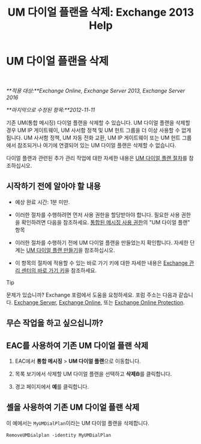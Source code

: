﻿---
title: 'UM 다이얼 플랜을 삭제: Exchange 2013 Help'
TOCTitle: UM 다이얼 플랜을 삭제
ms:assetid: c9b32ef6-432c-45ca-b94c-31bbcc973128
ms:mtpsurl: https://technet.microsoft.com/ko-kr/library/Bb124546(v=EXCHG.150)
ms:contentKeyID: 50484162
ms.date: 05/22/2018
mtps_version: v=EXCHG.150
ms.translationtype: MT
---

# UM 다이얼 플랜을 삭제

 

_**적용 대상:**Exchange Online, Exchange Server 2013, Exchange Server 2016_

_**마지막으로 수정된 항목:**2012-11-11_

기존 UM(통합 메시징) 다이얼 플랜을 삭제할 수 있습니다. UM 다이얼 플랜을 삭제할 경우 UM IP 게이트웨이, UM 사서함 정책 및 UM 헌트 그룹을 더 이상 사용할 수 없게 됩니다. UM 사서함 정책, UM 자동 전화 교환, UM IP 게이트웨이 또는 UM 헌트 그룹에서 참조되거나 여기에 연결되어 있는 UM 다이얼 플랜은 삭제할 수 없습니다.

다이얼 플랜과 관련된 추가 관리 작업에 대한 자세한 내용은 [UM 다이얼 플랜 절차](um-dial-plan-procedures-exchange-2013-help.md)를 참조하십시오.

## 시작하기 전에 알아야 할 내용

  - 예상 완료 시간: 1분 미만.

  - 이러한 절차를 수행하려면 먼저 사용 권한을 할당받아야 합니다. 필요한 사용 권한을 확인하려면 다음을 참조하세요. [통합된 메시징 사용 권한](unified-messaging-permissions-exchange-2013-help.md)의 "UM 다이얼 플랜" 항목

  - 이러한 절차를 수행하기 전에 UM 다이얼 플랜을 만들었는지 확인합니다. 자세한 단계는 [UM 다이얼 플랜 만들기](create-a-um-dial-plan-exchange-2013-help.md)을 참조하십시오.

  - 이 항목의 절차에 적용할 수 있는 바로 가기 키에 대한 자세한 내용은 [Exchange 관리 센터의 바로 가기 키](keyboard-shortcuts-in-the-exchange-admin-center-exchange-online-protection-help.md)을 참조하세요.


> [!TIP]
> 문제가 있습니까? Exchange 포럼에서 도움을 요청하세요. 포럼 주소는 다음과 같습니다. <A href="https://go.microsoft.com/fwlink/p/?linkid=60612">Exchange Server</A>, <A href="https://go.microsoft.com/fwlink/p/?linkid=267542">Exchange Online</A>, 또는 <A href="https://go.microsoft.com/fwlink/p/?linkid=285351">Exchange Online Protection</A>.



## 무슨 작업을 하고 싶으십니까?

## EAC를 사용하여 기존 UM 다이얼 플랜 삭제

1.  EAC에서 **통합 메시징** \> **UM 다이얼 플랜**으로 이동합니다.

2.  목록 보기에서 삭제할 UM 다이얼 플랜을 선택하고 **삭제**![삭제 아이콘](images/Dd979797.14f639f6-61e8-4418-bbfb-0db14de9d2f5(EXCHG.150).gif "삭제 아이콘")를 클릭합니다.

3.  경고 페이지에서 **예**를 클릭합니다.

## 셸을 사용하여 기존 UM 다이얼 플랜 삭제

이 예에서는 `MyUMDialPlan`이라는 UM 다이얼 플랜을 삭제합니다.

    RemoveUMDialplan -identity MyUMDialPlan

